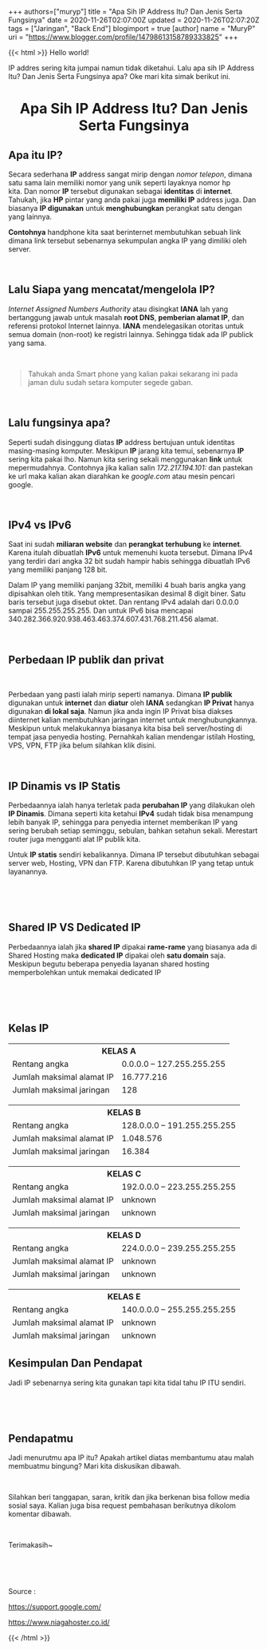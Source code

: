 +++
 authors=["muryp"] 
title = "Apa Sih IP Address Itu? Dan Jenis Serta Fungsinya"
date = 2020-11-26T02:07:00Z
updated = 2020-11-26T02:07:20Z
tags = ["Jaringan", "Back End"]
blogimport = true 
[author]
	name = "MuryP"
	uri = "https://www.blogger.com/profile/14798613158789333825"
+++

 {{< html >}} 
Hello world!<br/><p>IP addres sering kita jumpai namun tidak diketahui. Lalu apa sih IP Address Itu? Dan Jenis Serta Fungsinya apa? Oke mari kita simak berikut ini.</p> <h1 style="text-align: center;">Apa Sih IP Address Itu? Dan Jenis Serta Fungsinya</h1><h2 style="text-align: left;">Apa itu IP?</h2><p>Secara sederhana <b>IP</b> address sangat mirip dengan <i>nomor telepon</i>, dimana satu sama lain memiliki nomor yang unik seperti layaknya nomor hp kita.&nbsp;Dan nomor <b>IP</b> tersebut&nbsp;digunakan sebagai <b>identitas</b> di <b>internet</b>. Tahukah, jika <b>HP</b> pintar yang anda pakai juga <b>memiliki IP</b> address juga. Dan biasanya <b>IP digunakan</b> untuk <b>menghubungkan</b> perangkat satu dengan yang lainnya.&nbsp;</p><p><b>Contohnya</b> handphone kita saat berinternet membutuhkan sebuah link dimana link tersebut sebenarnya sekumpulan angka IP yang dimiliki oleh server.&nbsp;</p><p><br /></p><h2 style="text-align: left;">Lalu Siapa yang mencatat/mengelola IP?</h2><p><i>Internet Assigned Numbers Authority</i> atau disingkat <b>IANA</b> lah yang bertanggung jawab untuk masalah <b>root DNS</b>, <b>pemberian alamat IP</b>, dan referensi protokol Internet lainnya. <b>IANA</b> mendelegasikan otoritas untuk semua domain (non-root) ke registri lainnya. Sehingga tidak ada IP publick yang sama.&nbsp;</p><p><br /></p><p></p><blockquote>Tahukah anda Smart phone yang kalian pakai sekarang ini pada jaman dulu sudah setara komputer segede gaban.</blockquote><p></p><p><br /></p><h2 style="text-align: left;">Lalu fungsinya apa?</h2><p>Seperti sudah disinggung diatas <b>IP</b> address bertujuan untuk identitas masing-masing komputer. Meskipun <b>IP</b> jarang kita temui, sebenarnya <b>IP</b> sering kita pakai lho. Namun kita sering sekali menggunakan <b>link</b> untuk mepermudahnya. Contohnya jika kalian salin <i>172.217.194.101: </i>dan pastekan ke url maka kalian akan diarahkan ke <i>google.com</i> atau mesin pencari google.&nbsp;</p><p><br /></p><h2 style="text-align: left;">IPv4 vs IPv6</h2><p>Saat ini sudah <b>miliaran</b> <b>website</b> dan <b>perangkat</b> <b>terhubung</b> ke <b>internet</b>. Karena itulah dibuatlah <b>IPv6</b> untuk memenuhi kuota tersebut. Dimana IPv4 yang terdiri dari angka 32 bit sudah hampir habis sehingga dibuatlah IPv6 yang memiliki panjang 128 bit.&nbsp;</p><p>Dalam IP yang memiliki panjang 32bit, memiliki 4 buah baris angka yang dipisahkan oleh titik. Yang mempresentasikan desimal 8 digit biner. Satu baris tersebut juga disebut oktet. Dan rentang IPv4 adalah dari 0.0.0.0 sampai 255.255.255.255. Dan untuk IPv6 bisa mencapai 340.282.366.920.938.463.463.374.607.431.768.211.456 alamat.&nbsp;</p><p><br /></p><h2 style="text-align: left;">Perbedaan IP publik dan privat</h2><p><br /></p><p>Perbedaan yang pasti ialah mirip seperti namanya. Dimana <b>IP publik</b> digunakan untuk <b>internet</b> dan <b>diatur</b> oleh <b>IANA</b> sedangkan <b>IP Privat</b> hanya digunakan <b>di lokal saja</b>. Namun jika anda ingin IP Privat bisa diakses diinternet kalian membutuhkan jaringan internet untuk menghubungkannya. Meskipun untuk melakukannya biasanya kita bisa beli server/hosting di tempat jasa penyedia hosting. Pernahkah kalian mendengar istilah Hosting, VPS, VPN, FTP jika belum silahkan klik disini.&nbsp;</p><p><br /></p><h2 style="text-align: left;">IP Dinamis vs IP Statis</h2><p>Perbedaannya ialah hanya terletak pada <b>perubahan IP</b> yang dilakukan oleh <b>IP Dinamis</b>. Dimana seperti kita ketahui <b>IPv4</b> sudah tidak bisa menampung lebih banyak IP, sehingga para penyedia internet memberikan IP yang sering berubah setiap seminggu, sebulan, bahkan setahun sekali. Merestart router juga mengganti alat IP publik kita.&nbsp;</p><p>Untuk <b>IP statis</b> sendiri kebalikannya. Dimana IP tersebut dibutuhkan sebagai server web, Hosting, VPN dan FTP. Karena dibutuhkan IP yang tetap untuk layanannya.</p><p><br /></p><p><br /></p><h2 style="text-align: left;">Shared IP VS Dedicated IP</h2><p>Perbedaannya ialah jika <b>shared IP</b> dipakai <b>rame-rame</b> yang biasanya ada di Shared Hosting maka <b>dedicated IP</b> dipakai oleh <b>satu domain</b> saja. Meskipun begutu beberapa penyedia layanan shared hosting memperbolehkan untuk memakai dedicated IP</p><p><br /></p><p><br /></p><h2 style="text-align: left;">Kelas IP</h2>  <table class="mytable"><tbody>  <thead>    <tr><th colspan="2">KELAS A</th></tr>    <tr><td>Rentang angka</td>    <td>0.0.0.0 – 127.255.255.255</td></tr>  <tr><td>Jumlah maksimal alamat IP</td>    <td>16.777.216</td></tr>     <tr><td>Jumlah maksimal jaringan</td>    <td>128</td></tr>  </thead>       </tbody></table><table class="mytable"><tbody>  <thead>    <tr><th colspan="2">KELAS B</th></tr>    <tr><td>Rentang angka</td>    <td>128.0.0.0 – 191.255.255.255</td></tr>  <tr><td>Jumlah maksimal alamat IP</td>    <td>1.048.576</td></tr>     <tr><td>Jumlah maksimal jaringan</td>    <td>16.384</td></tr>  </thead>       </tbody></table><table class="mytable"><tbody>  <thead>    <tr><th colspan="2">KELAS C</th></tr>    <tr><td>Rentang angka</td>    <td>192.0.0.0 – 223.255.255.255</td></tr>  <tr><td>Jumlah maksimal alamat IP</td>    <td>unknown</td></tr>     <tr><td>Jumlah maksimal jaringan</td>    <td>unknown</td></tr>  </thead>       </tbody></table><table class="mytable"><tbody>  <thead>    <tr><th colspan="2">KELAS D</th></tr>    <tr><td>Rentang angka</td>    <td>224.0.0.0 – 239.255.255.255</td></tr>  <tr><td>Jumlah maksimal alamat IP</td>    <td>unknown</td></tr>     <tr><td>Jumlah maksimal jaringan</td>    <td>unknown</td></tr>  </thead>       </tbody></table><table class="mytable"><tbody>  <thead>    <tr><th colspan="2">KELAS E</th></tr>    <tr><td>Rentang angka</td>    <td>140.0.0.0 – 255.255.255.255</td></tr>  <tr><td>Jumlah maksimal alamat IP</td>    <td>unknown</td></tr>     <tr><td>Jumlah maksimal jaringan</td>    <td>unknown</td></tr>  </thead>       </tbody></table><h2 style="text-align: left;">Kesimpulan Dan Pendapat</h2><p>Jadi IP sebenarnya sering kita gunakan tapi kita tidal tahu IP ITU sendiri.</p><p><br /></p><p><br /></p><h2 style="text-align: left;">Pendapatmu</h2><p>Jadi menurutmu apa IP itu? Apakah artikel diatas membantumu atau malah membuatmu bingung? Mari kita diskusikan dibawah.</p><p><br /></p><p>Silahkan beri tanggapan, saran, kritik dan jika berkenan bisa follow media sosial saya. Kalian juga bisa request pembahasan berikutnya dikolom komentar dibawah.</p><p><br /></p><p>Terimakasih~</p><p><br /></p><p><br /></p><p>Source :</p><p>https://support.google.com/</p><p>https://www.niagahoster.co.id/</p>
{{< /html >}}
